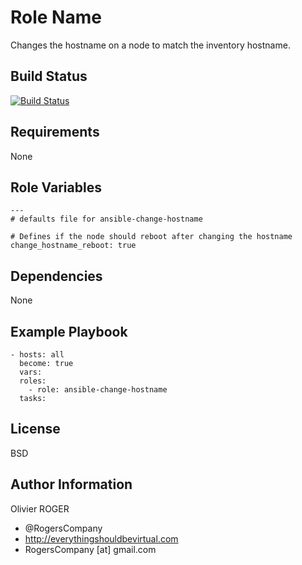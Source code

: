 Role Name
=========

Changes the hostname on a node to match the inventory hostname.

Build Status
------------

[![Build Status](https://travis-ci.org/RogersCompany/ansible-change-hostname.svg?branch=master)](https://travis-ci.org/RogersCompany/ansible-change-hostname)

Requirements
------------

None

Role Variables
--------------

```
---
# defaults file for ansible-change-hostname

# Defines if the node should reboot after changing the hostname
change_hostname_reboot: true
```

Dependencies
------------

None

Example Playbook
----------------

```
- hosts: all
  become: true
  vars:
  roles:
    - role: ansible-change-hostname
  tasks:
```

License
-------

BSD

Author Information
------------------

Olivier ROGER
- @RogersCompany
- http://everythingshouldbevirtual.com
- RogersCompany [at] gmail.com
